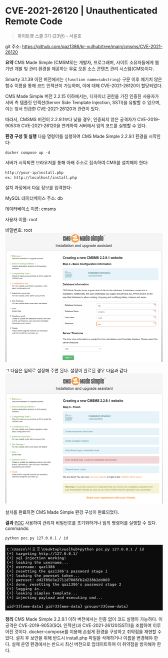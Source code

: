 # **CVE-2021-26120 | Unauthenticated Remote Code**

> 화이트햇 스쿨 3기 (23반) - 서윤호

git 주소: https://github.com/qaz1386/kr-vulhub/tree/main/cmsms/CVE-2021-26120

**요약**
CMS Made Simple (CMSMS)는 개발자, 프로그래머, 사이트 소유자들에게 웹 기반 개발 및 관리 환경을 제공하는 무료 오픈 소스 콘텐츠 관리 시스템(CMS)이다.

Smarty 3.1.39 이전 버전에서는 `{function name=substring}` 구문 이후 예기치 않은 함수 이름을 통해 코드 인젝션이 가능하며, 이에 대해 CVE-2021-26120이 할당되었다.

CMS Made Simple 버전 2.2.15 이하에서는, 디자이너 권한을 가진 인증된 사용자가 서버 측 템플릿 인젝션(Server Side Template Injection, SSTI)을 유발할 수 있으며, 이는 앞서 언급한 CVE-2021-26120과 관련이 있다.

따라서, CMSMS 버전이 2.2.9.1보다 낮을 경우, 인증되지 않은 공격자가 CVE-2019-9053과 CVE-2021-26120을 연계하여 서버에서 임의 코드를 실행할 수 있다.

**환경 구성 및 실행**
다음 명령어를 실행하여 CMS Made Simple 2.2.9.1 환경을 시작한다:

```
docker compose up -d
```

서버가 시작되면 브라우저를 통해 아래 주소로 접속하여 CMS를 설치해야 한다: 
```
http://your-ip/install.php
ex: http://localhost/install.php
```
설치 과정에서 다음 정보를 입력한다:

MySQL 데이터베이스 주소: db

데이터베이스 이름: cmsms

사용자 이름: root

비밀번호: root
![db설정](./1.png)

그 다음은 임의로 설정해 주면 된다. 설정이 완료된 경우 다음과 같다
![설정 완료](./2.png)

설치를 완료하면 CMS Made Simple 환경 구성이 완료되었다.

**결과**
[POC](https://github.com/qaz1386/kr-vulhub/blob/main/cmsms/CVE-2021-26120/poc.py) 사용하여
관리자 비밀번호를 초기화하거나 임의 명령어를 실행할 수 있다.
commands:
```
python poc.py 127.0.0.1 / id
```
![실행 결과](./3.png)

**정리**
CMS Made Simple 2.2.9.1 이하 버전에서는 인증 없이 코드 실행이 가능하다.
이 공격은 CVE-2019-9053(SQL 인젝션)과 CVE-2021-26120(SSTI)을 조합하여 이루어진 것이다.
docker-compose를 이용해 손쉽게 환경을 구성하고 취약점을 재현할 수 있다.
설치 후 보안을 위해 반드시 install.php 파일을 삭제하거나 이름을 변경해야 한다.
실제 운영 환경에서는 반드시 최신 버전으로 업데이트하여 이 취약점을 방지해야 한다.